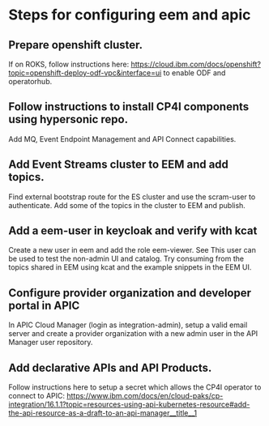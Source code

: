 # Steps for configuring eem and apic 

## Prepare openshift cluster.
If on ROKS, follow instructions here: https://cloud.ibm.com/docs/openshift?topic=openshift-deploy-odf-vpc&interface=ui to enable ODF and operatorhub.

## Follow instructions to install CP4I components using hypersonic repo.
Add MQ, Event Endpoint Management and API Connect capabilities. 

## Add Event Streams cluster to EEM and add topics.
Find external bootstrap route for the ES cluster and use the scram-user to authenticate. Add some of the topics in the cluster to EEM and publish.

## Add a eem-user in keycloak and verify with kcat
Create a new user in eem and add the role eem-viewer. See 
This user can be used to test the non-admin UI and catalog. Try consuming from the topics shared in EEM using kcat and the example snippets in the EEM UI.

## Configure provider organization and developer portal in APIC
In APIC Cloud Manager (login as integration-admin), setup a valid email server and create a provider organization with a new admin user in the API Manager user repository. 

## Add declarative APIs and API Products.
Follow instructions here to setup a secret which allows the CP4I operator to connect to APIC: https://www.ibm.com/docs/en/cloud-paks/cp-integration/16.1.1?topic=resources-using-api-kubernetes-resource#add-the-api-resource-as-a-draft-to-an-api-manager__title__1
